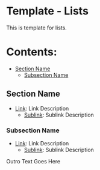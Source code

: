<!-- ======================================== template-list.md Start ======================================== -->


<!-- ------------------------------ Intro Start ------------------------------ -->

# Template - Lists

This is template for lists.

<!-- ------------------------------ Intro End ------------------------------ -->


<!-- ------------------------------ Overview End ------------------------------ -->

# Contents:

- [Section Name](#Section-Name)
  - [Subsection Name](#Subsection-name)

<!-- ------------------------------ Overview End ------------------------------ -->


<!-- ------------------------------ Section Start ------------------------------ -->

## Section Name
* [Link](https://www.google.com/): Link Description
  - [Sublink](https://www.google.com/): Sublink Description

<!-- ++++++++++++++++++++ Subsection Start ++++++++++++++++++++ -->

### Subsection Name
* [Link](https://www.google.com/): Link Description
  - [Sublink](https://www.google.com/): Sublink Description

<!-- ++++++++++++++++++++ Subsection End ++++++++++++++++++++ -->


<!-- ------------------------------ Section End ------------------------------ -->


<!-- ------------------------------ Outro Start ------------------------------ -->

Outro Text Goes Here

<!-- ------------------------------ Outro End ------------------------------ -->


<!-- ======================================== template-list.md End ======================================== -->
